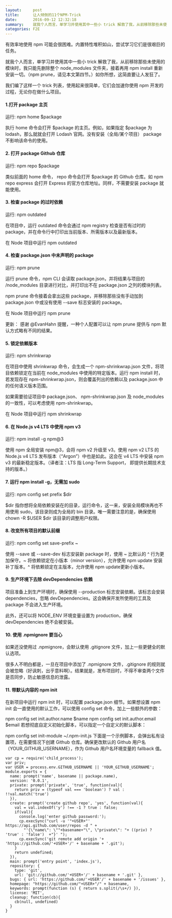 ```yaml
---
layout:     post
title:      让人倾倒的11个NPM-Trick
date:       2016-09-12 12:32:18
summary:    就我个人而言，单学习并使用其中一些小 trick 解救了我，从前移除那些未使用的模块时，我只能先删除整个 node_modules 文件夹，接着再用 npm install 重新安装一切。（npm prune，请见本文第四节。）如你所想，这简直要让人发狂了。
categories: F2E
---
```


有效率地使用 npm 可能会很困难。内置特性堆积如山，尝试学习它们是很艰巨的任务。

就我个人而言，单学习并使用其中一些小 trick 解救了我，从前移除那些未使用的模块时，我只能先删除整个 node_modules 文件夹，接着再用 npm install 重新安装一切。（npm prune，请见本文第四节。）如你所想，这简直要让人发狂了。

我们编了这样一个 trick 列表，使用起来很简单，它们会加速你使用 npm 开发的过程，无论你在做什么项目。

#### 1.打开 package 主页

运行: npm home $package

执行 home 命令会打开 $package 的主页。例如，如果指定 $package 为 lodash，那么就就会打开 Lodash 官网。没有安装（全局/某个项目） package 不影响该命令的使用。

#### 2. 打开 package Github 仓库

运行: npm repo $package

类似前面的 home 命令， repo 命令会打开 $package 的 Github 仓库。如 npm repo express 会打开 Express 的官方仓库地址。同样，不需要安装 package 就能使用。

#### 3. 检查 package 的过时依赖

运行: npm outdated

在项目中，运行 outdated 命令会通过 npm registry 检查是否有过时的 package，并在命令行中打印出当前版本、所需版本以及最新版本。

在 Node 项目中运行 npm outdated

#### 4. 检查 package.json 中未声明的 package

运行: npm prune

运行 prune 命令，npm CLI 会读取 package.json，并将结果与项目的 /node_modules 目录进行对比，并打印出不在 package.json 之列的模块列表。

npm prune 命令接着会拿出这些 package，并移除那些没有手动加到 package.json 中或没有使用 --save 标志安装的 package。

在 Node 项目中运行 npm prune

更新： 感谢 @EvanHahn 提醒，一种个人配置可以让 npm prune 提供与 npm 默认方式略有不同的结果。

#### 5. 锁定依赖版本

运行: npm shrinkwrap

在项目中使用 shrinkwrap 命令，会生成一个 npm-shrinkwrap.json 文件，将项目依赖锁定在当前在 node_modules 中使用的特定版本。运行 npm install 时，若发现存在 npm-shrinkwrap.json，则会覆盖列出的依赖以及 package.json 中的任何语义版本范围。

如果需要验证项目中 package.json、 npm-shrinkwrap.json 及 node_modules 的一致性，可以考虑使用 npm-shrinkwrap。

在 Node 项目中运行 npm shrinkwrap

#### 6. 在 Node.js v4 LTS 中使用 npm v3

运行: npm install -g npm@3

使用 npm 全局安装 npm@3，会将 npm v2 升级至 v3。使用 npm v2 LTS 的 Node.js v4 LTS 发布版本（“Argon”）中也是如此。这会在 v4 LTS 中安装 npm v3 的最新稳定版本。（译者注：LTS 指 Long-Term Support， 即提供长期技术支持的版本。）

#### 7. 运行 npm install -g，无需加 sudo

运行: npm config set prefix $dir

$dir 指你想将全局依赖安装在的目录，运行命令，这一来，安装全局模块再也不用使用 sudo，该目录则成为全局的 bin 目录。唯一需要注意的是，确保使用 chown -R $USER $dir 该目录的调整用户权限。

#### 8. 改变所有项目的默认前缀

运行: npm config set save-prefix ~

使用 --save 或 --save-dev 标志安装新 package 时，使用 ~ 比默认的 ^ 行为更加保守。~ 将依赖锁定在小版本（minor version），允许使用 npm update 安装补丁版本。^ 将依赖锁定在主版本，允许使用 npm update更新小版本。

#### 9. 生产环境下去除 devDependencies 依赖

项目准备上到生产环境时，确保使用 --production 标志安装依赖。该标志会安装 dependencies，忽略 devDependencies。这会确保开发所使用的工具及 package 不会进入生产环境。

此外，还可以将 NODE_ENV 环境变量设置为 production，确保 devDependencies 绝不会被安装。

#### 10. 使用 .npmignore 要当心

如果还没使用过 .npmignore，会默认使用 .gitignore 文件，加上一些更健全的默认选项。

很多人不明白都是，一旦在项目中添加了 .npmignore 文件，.gitignore 的规则就会被忽略（好讽刺，出乎意料啊）。结果就是，发布项目时，不得不审查两个文件是否同步，防止敏感信息的泄露。

#### 11. 带默认内容的 npm init

在新项目中运行 npm init 时，可以配置 package.json 细节。如果想设置 npm init 会一直使用的默认工作，可以使用 config set 命令，加上一些额外的参数：

npm config set init.author.name $name
npm config set init.author.email $email
若想彻底自定义初始化脚本，可以指定一个自定义的默认脚本：

npm config set init-module ~/.npm-init.js
下面是一个示例脚本，会弹出私有设置项，在需要情况下创建 Github 仓库。确保更改默认的 Github 用户名（YOUR_GITHUB_USERNAME），作为 Github 用户名环境变量的 fallback 值。

    var cp = require('child_process');
    var priv;
    var USER = process.env.GITHUB_USERNAME || 'YOUR_GITHUB_USERNAME';
    module.exports = {
      name: prompt('name', basename || package.name),
      version: '0.0.1',
      private: prompt('private', 'true', function(val){
        return priv = (typeof val === 'boolean') ? val : !!val.match('true')
      }),
      create: prompt('create github repo', 'yes', function(val){
        val = val.indexOf('y') !== -1 ? true : false;
        if(val){
          console.log('enter github password:');
          cp.execSync("curl -u '"+USER+"' https://api.github.com/user/repos -d " +
            "'{\"name\": \""+basename+"\", \"private\": "+ ((priv) ? 'true' : 'false')  +"}' ");
          cp.execSync('git remote add origin '+ 'https://github.com/'+USER+'/' + basename + '.git');
        }
        return undefined;
      }),
      main: prompt('entry point', 'index.js'),
      repository: {
        type: 'git',
        url: 'git://github.com/'+USER+'/' + basename + '.git' },
      bugs: { url: 'https://github.com/'+USER'/' + basename + '/issues' },
      homepage: "https://github.com/"+USER+"/" + basename,
      keywords: prompt(function (s) { return s.split(/\s+/) }),
      license: 'MIT',
      cleanup: function(cb){
        cb(null, undefined)
      }
    }
